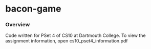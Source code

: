 # bacon-game

### Overview

Code written for PSet 4 of CS10 at Dartmouth College. To view the assignment information, open cs10_pset4_information.pdf
